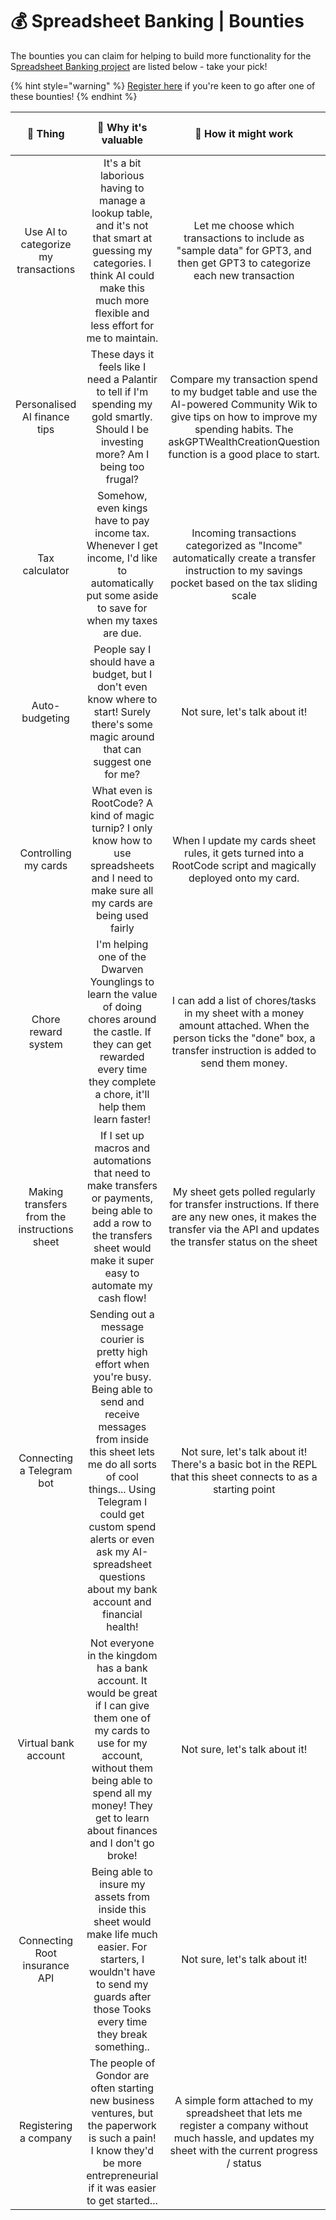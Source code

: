 # 💰 Spreadsheet Banking | Bounties

The bounties you can claim for helping to build more functionality for the S[preadsheet Banking project](https://www.offerzen.com/blog/programmable-banking-community-banking-on-spreadsheets) are listed below - take your pick!&#x20;

{% hint style="warning" %}
[Register here](https://8malmkzgvs8.typeform.com/to/BLrc8k7X) if you're keen to go after one of these bounties!
{% endhint %}

|                   🎯 Thing                   |                                                                                                                                              🤩 Why it's valuable                                                                                                                                              |                                                                                             🤔 How it might work                                                                                            | 💪 Difficulty bounty |
| :------------------------------------------: | :------------------------------------------------------------------------------------------------------------------------------------------------------------------------------------------------------------------------------------------------------------------------------------------------------------: | :---------------------------------------------------------------------------------------------------------------------------------------------------------------------------------------------------------: | :------------------: |
|     Use AI to categorize my transactions     |                                                           It's a bit laborious having to manage a lookup table, and it's not that smart at guessing my categories. I think AI could make this much more flexible and less effort for me to maintain.                                                           |                                         Let me choose which transactions to include as "sample data" for GPT3, and then get GPT3 to categorize each new transaction                                         |    Epic swag pack    |
|         Personalised AI finance tips         |                                                                                     These days it feels like I need a Palantir to tell if I'm spending my gold smartly. Should I be investing more? Am I being too frugal?                                                                                     | Compare my transaction spend to my budget table and use the AI-powered Community Wik to give tips on how to improve my spending habits. The askGPTWealthCreationQuestion function is a good place to start. |        R10,000       |
|                Tax calculator                |                                                                                 Somehow, even kings have to pay income tax. Whenever I get income, I'd like to automatically put some aside to save for when my taxes are due.                                                                                 |                                Incoming transactions categorized as "Income" automatically create a transfer instruction to my savings pocket based on the tax sliding scale                                |        R10,000       |
|                Auto-budgeting                |                                                                                     People say I should have a budget, but I don't even know where to start! Surely there's some magic around that can suggest one for me?                                                                                     |                                                                                        Not sure, let's talk about it!                                                                                       |        R10,000       |
|             Controlling my cards             |                                                                                  What even is RootCode? A kind of magic turnip? I only know how to use spreadsheets and I need to make sure all my cards are being used fairly                                                                                 |                                                When I update my cards sheet rules, it gets turned into a RootCode script and magically deployed onto my card.                                               |        R10,000       |
|              Chore reward system             |                                                            I'm helping one of the Dwarven Younglings to learn the value of doing chores around the castle. If they can get rewarded every time they complete a chore, it'll help them learn faster!                                                            |                     I can add a list of chores/tasks in my sheet with a money amount attached. When the person ticks the "done" box, a transfer instruction is added to send them money.                    |        R10,000       |
| Making transfers from the instructions sheet |                                                                  If I set up macros and automations that need to make transfers or payments, being able to add a row to the transfers sheet would make it super easy to automate my cash flow!                                                                 |                     My sheet gets polled regularly for transfer instructions. If there are any new ones, it makes the transfer via the API and updates the transfer status on the sheet                     |        R15,000       |
|           Connecting a Telegram bot          | Sending out a message courier is pretty high effort when you're busy. Being able to send and receive messages from inside this sheet lets me do all sorts of cool things... Using Telegram I could get custom spend alerts or even ask my AI-spreadsheet questions about my bank account and financial health! |                                                Not sure, let's talk about it! There's a basic bot in the REPL that this sheet connects to as a starting point                                               |        R15,000       |
|             Virtual bank account             |                                        Not everyone in the kingdom has a bank account. It would be great if I can give them one of my cards to use for my account, without them being able to spend all my money! They get to learn about finances and I don't go broke!                                       |                                                                                        Not sure, let's talk about it!                                                                                       |        R20,000       |
|         Connecting Root insurance API        |                                                             Being able to insure my assets from inside this sheet would make life much easier. For starters, I wouldn't have to send my guards after those Tooks every time they break something..                                                             |                                                                                        Not sure, let's talk about it!                                                                                       |        R25,000       |
|             Registering a company            |                                                                    The people of Gondor are often starting new business ventures, but the paperwork is such a pain! I know they'd be more entrepreneurial if it was easier to get started...                                                                   |                            A simple form attached to my spreadsheet that lets me register a company without much hassle, and updates my sheet with the current progress / status                            |        R15,000       |
